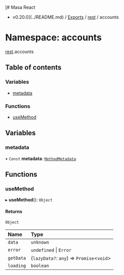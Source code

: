 [# Masa React
 - v0.20.0](../README.md) / [Exports](../modules.md) / [rest](rest.md) / accounts

# Namespace: accounts

[rest](rest.md).accounts

## Table of contents

### Variables

- [metadata](rest.accounts.md#metadata)

### Functions

- [useMethod](rest.accounts.md#usemethod)

## Variables

### metadata

• `Const` **metadata**: [`MethodMetadata`](../interfaces/rest.MethodMetadata.md)

## Functions

### useMethod

▸ **useMethod**(): `Object`

#### Returns

`Object`

| Name | Type |
| :------ | :------ |
| `data` | `unknown` |
| `error` | `undefined` \| `Error` |
| `getData` | (`lazyData?`: `any`) => `Promise`<`void`\> |
| `loading` | `boolean` |
